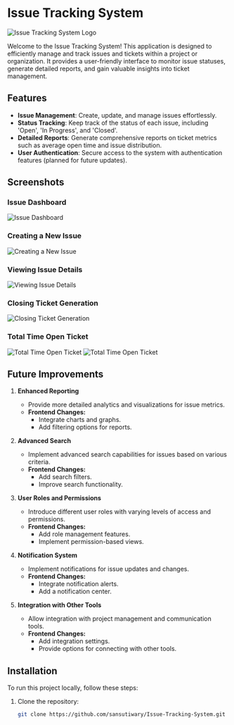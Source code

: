 # Issue Tracking System

![Issue Tracking System Logo](https://example.com/logo.png)

Welcome to the Issue Tracking System! This application is designed to efficiently manage and track issues and tickets within a project or organization. It provides a user-friendly interface to monitor issue statuses, generate detailed reports, and gain valuable insights into ticket management.

## Features

- **Issue Management**: Create, update, and manage issues effortlessly.
- **Status Tracking**: Keep track of the status of each issue, including 'Open', 'In Progress', and 'Closed'.
- **Detailed Reports**: Generate comprehensive reports on ticket metrics such as average open time and issue distribution.
- **User Authentication**: Secure access to the system with authentication features (planned for future updates).

## Screenshots

### Issue Dashboard
![Issue Dashboard](https://drive.google.com/uc?export=view&id=1tPfteEneW6CY3UWHRiY7ePza7TvfjDGt)

### Creating a New Issue
![Creating a New Issue](https://drive.google.com/uc?export=view&id=1-eb9Fdptf-PC74oDkSK6Yf3wzg7lgRl8)

### Viewing Issue Details
![Viewing Issue Details](https://drive.google.com/uc?export=view&id=1sqVqWCDruDkwD-QSPAZA4fmIwv4JdZHX)

### Closing Ticket Generation
![Closing Ticket Generation](https://drive.google.com/uc?export=view&id=1EudlL9AOCZyBduF8V3PoTyBKmWNmlBxo)

### Total Time Open Ticket
![Total Time Open Ticket](https://drive.google.com/uc?export=view&id=1ROfqXSntIv_XcRzJKpgcoj8RTaBwjz90)
![Total Time Open Ticket](https://drive.google.com/uc?export=view&id=1zTr6xtBOPWAj7vgE0kAK5FAxb_tfYD0-)

## Future Improvements

1. **Enhanced Reporting**
   - Provide more detailed analytics and visualizations for issue metrics.
   - **Frontend Changes:**
     - Integrate charts and graphs.
     - Add filtering options for reports.

2. **Advanced Search**
   - Implement advanced search capabilities for issues based on various criteria.
   - **Frontend Changes:**
     - Add search filters.
     - Improve search functionality.

3. **User Roles and Permissions**
   - Introduce different user roles with varying levels of access and permissions.
   - **Frontend Changes:**
     - Add role management features.
     - Implement permission-based views.

4. **Notification System**
   - Implement notifications for issue updates and changes.
   - **Frontend Changes:**
     - Integrate notification alerts.
     - Add a notification center.

5. **Integration with Other Tools**
   - Allow integration with project management and communication tools.
   - **Frontend Changes:**
     - Add integration settings.
     - Provide options for connecting with other tools.

## Installation

To run this project locally, follow these steps:

1. Clone the repository:
   ```bash
   git clone https://github.com/sansutiwary/Issue-Tracking-System.git

